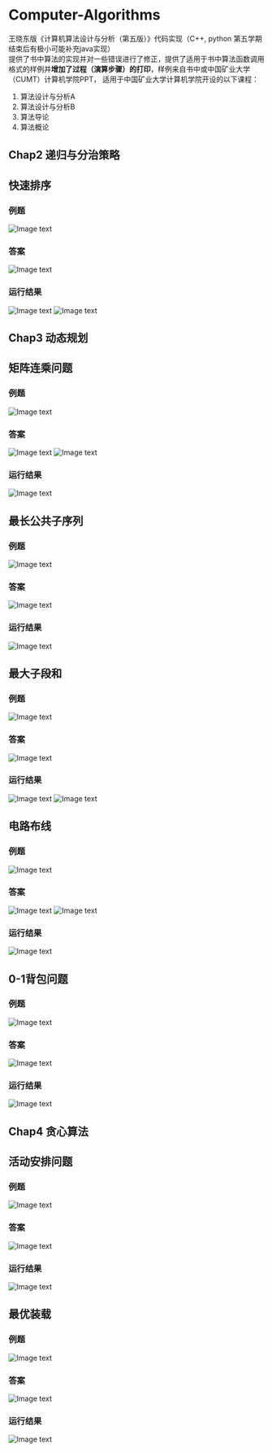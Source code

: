# Computer-Algorithms
王晓东版《计算机算法设计与分析（第五版）》代码实现（C++, python 第五学期结束后有极小可能补充java实现）  
提供了书中算法的实现并对一些错误进行了修正，提供了适用于书中算法函数调用格式的样例并**增加了过程（演算步骤）的打印**，样例来自书中或中国矿业大学（CUMT）计算机学院PPT，
适用于中国矿业大学计算机学院开设的以下课程：
1. 算法设计与分析A
2. 算法设计与分析B
3. 算法导论
4. 算法概论

## Chap2 递归与分治策略
## 快速排序
### 例题
![Image text](https://github.com/AoiDarcy/Computer-Algorithms/blob/main/README.assets/%E5%BF%AB%E9%80%9F%E6%8E%92%E5%BA%8F1.png)
### 答案
![Image text](https://github.com/AoiDarcy/Computer-Algorithms/blob/main/README.assets/%E5%BF%AB%E9%80%9F%E6%8E%92%E5%BA%8F2.png)
### 运行结果
![Image text](https://github.com/AoiDarcy/Computer-Algorithms/blob/main/README.assets/%E5%BF%AB%E9%80%9F%E6%8E%92%E5%BA%8F3.png)
![Image text](https://github.com/AoiDarcy/Computer-Algorithms/blob/main/README.assets/%E5%BF%AB%E9%80%9F%E6%8E%92%E5%BA%8F4.png)

## Chap3 动态规划
## 矩阵连乘问题
### 例题
![Image text](https://github.com/AoiDarcy/Computer-Algorithms/blob/main/README.assets/%E7%9F%A9%E9%98%B5%E8%BF%9E%E4%B9%98%E9%97%AE%E9%A2%981.png)
### 答案
![Image text](https://github.com/AoiDarcy/Computer-Algorithms/blob/main/README.assets/%E7%9F%A9%E9%98%B5%E8%BF%9E%E4%B9%98%E9%97%AE%E9%A2%982.png)
![Image text](https://github.com/AoiDarcy/Computer-Algorithms/blob/main/README.assets/%E7%9F%A9%E9%98%B5%E8%BF%9E%E4%B9%98%E9%97%AE%E9%A2%983.png)
### 运行结果
![Image text](https://github.com/AoiDarcy/Computer-Algorithms/blob/main/README.assets/%E7%9F%A9%E9%98%B5%E8%BF%9E%E4%B9%98%E9%97%AE%E9%A2%984.png)

## 最长公共子序列
### 例题
![Image text](https://github.com/AoiDarcy/Computer-Algorithms/blob/main/README.assets/%E6%9C%80%E9%95%BF%E5%85%AC%E5%85%B1%E5%AD%90%E5%BA%8F%E5%88%971.png)
### 答案
![Image text](https://github.com/AoiDarcy/Computer-Algorithms/blob/main/README.assets/%E6%9C%80%E9%95%BF%E5%85%AC%E5%85%B1%E5%AD%90%E5%BA%8F%E5%88%972.png)
### 运行结果
![Image text](https://github.com/AoiDarcy/Computer-Algorithms/blob/main/README.assets/%E6%9C%80%E9%95%BF%E5%85%AC%E5%85%B1%E5%AD%90%E5%BA%8F%E5%88%973.png)

## 最大子段和
### 例题
![Image text](https://github.com/AoiDarcy/Computer-Algorithms/blob/main/README.assets/%E6%9C%80%E5%A4%A7%E5%AD%90%E6%AE%B5%E5%92%8C1.png)
### 答案
![Image text](https://github.com/AoiDarcy/Computer-Algorithms/blob/main/README.assets/%E6%9C%80%E5%A4%A7%E5%AD%90%E6%AE%B5%E5%92%8C2.png)
### 运行结果
![Image text](https://github.com/AoiDarcy/Computer-Algorithms/blob/main/README.assets/%E6%9C%80%E5%A4%A7%E5%AD%90%E6%AE%B5%E5%92%8C3.png)
![Image text](https://github.com/AoiDarcy/Computer-Algorithms/blob/main/README.assets/%E6%9C%80%E5%A4%A7%E5%AD%90%E6%AE%B5%E5%92%8C4.png)

## 电路布线
### 例题
![Image text](https://github.com/AoiDarcy/Computer-Algorithms/blob/main/README.assets/%E7%94%B5%E8%B7%AF%E5%B8%83%E7%BA%BF1.png)
### 答案
![Image text](https://github.com/AoiDarcy/Computer-Algorithms/blob/main/README.assets/%E7%94%B5%E8%B7%AF%E5%B8%83%E7%BA%BF2.png)
![Image text](https://github.com/AoiDarcy/Computer-Algorithms/blob/main/README.assets/%E7%94%B5%E8%B7%AF%E5%B8%83%E7%BA%BF3.png)
### 运行结果
![Image text](https://github.com/AoiDarcy/Computer-Algorithms/blob/main/README.assets/%E7%94%B5%E8%B7%AF%E5%B8%83%E7%BA%BF4.png)

## 0-1背包问题
### 例题
![Image text](https://github.com/AoiDarcy/Computer-Algorithms/blob/main/README.assets/0-1%E8%83%8C%E5%8C%85%E9%97%AE%E9%A2%981.png)
### 答案
![Image text](https://github.com/AoiDarcy/Computer-Algorithms/blob/main/README.assets/0-1%E8%83%8C%E5%8C%85%E9%97%AE%E9%A2%982.png)
### 运行结果
![Image text](https://github.com/AoiDarcy/Computer-Algorithms/blob/main/README.assets/0-1%E8%83%8C%E5%8C%85%E9%97%AE%E9%A2%983.png)

## Chap4 贪心算法
## 活动安排问题
### 例题
![Image text](https://github.com/AoiDarcy/Computer-Algorithms/blob/main/README.assets/%E6%B4%BB%E5%8A%A8%E5%AE%89%E6%8E%92%E9%97%AE%E9%A2%981.png)
### 答案
![Image text](https://github.com/AoiDarcy/Computer-Algorithms/blob/main/README.assets/%E6%B4%BB%E5%8A%A8%E5%AE%89%E6%8E%92%E9%97%AE%E9%A2%982.png)
### 运行结果
![Image text](https://github.com/AoiDarcy/Computer-Algorithms/blob/main/README.assets/%E6%B4%BB%E5%8A%A8%E5%AE%89%E6%8E%92%E9%97%AE%E9%A2%983.png)

## 最优装载
### 例题
![Image text](https://github.com/AoiDarcy/Computer-Algorithms/blob/main/README.assets/%E6%9C%80%E4%BC%98%E8%A3%85%E8%BD%BD1.png)
### 答案
![Image text](https://github.com/AoiDarcy/Computer-Algorithms/blob/main/README.assets/%E6%9C%80%E4%BC%98%E8%A3%85%E8%BD%BD2.png)
### 运行结果
![Image text](https://github.com/AoiDarcy/Computer-Algorithms/blob/main/README.assets/%E6%9C%80%E4%BC%98%E8%A3%85%E8%BD%BD3.png)
